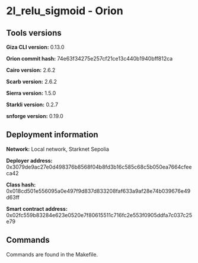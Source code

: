 # 2l_relu_sigmoid - Orion

## Tools versions

**Giza CLI version:** 0.13.0

**Orion commit hash:** 74e63f34275e257cf21ce13c440b1940bff812ca

**Cairo version:** 2.6.2

**Scarb version:** 2.6.2

**Sierra version:** 1.5.0

**Starkli version:** 0.2.7

**snforge version:** 0.19.0

## Deployment information

**Network:** Local network, Starknet Sepolia

**Deployer address:** 0x3079de9ac27e0d498376b8568f04b8fd3b16c585c68c5b050ea7664cfeeca42

**Class hash:** 0x018cd501e556095a0e497f9d837d833208faf633a9af28e74b039676e49d63ff

**Smart contract address:** 0x02fc559b83284e623e0520e7f80615511c716fc2e553f0905ddfa7c037c25e79

## Commands

Commands are found in the Makefile.

